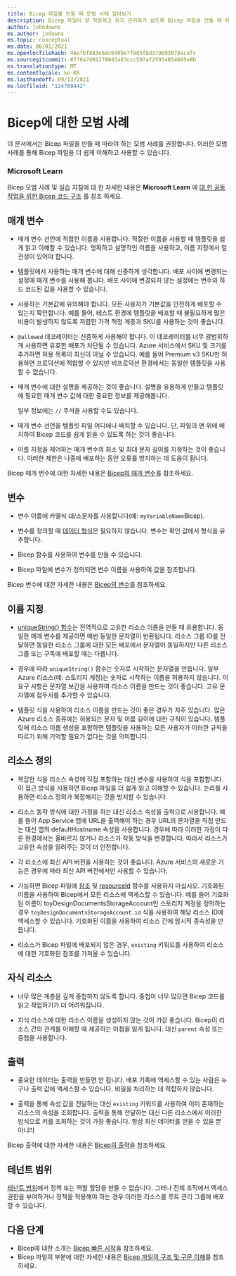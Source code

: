 ```yaml
---
title: Bicep 파일을 만들 때 모범 사례 알아보기
description: Bicep 파일이 잘 작동하고 유지 관리하기 쉽도록 Bicep 파일을 만들 때 따라야 하는 모범 사례를 설명합니다.
author: johndowns
ms.author: jodowns
ms.topic: conceptual
ms.date: 06/01/2021
ms.openlocfilehash: 46efbf883e6dc0409e7f8d5f8d379693079acafc
ms.sourcegitcommit: 0770a7d91278043a83ccc597af25934854605e8b
ms.translationtype: MT
ms.contentlocale: ko-KR
ms.lasthandoff: 09/13/2021
ms.locfileid: "124788442"
---
```

# <a name="best-practices-for-bicep"></a>Bicep에 대한 모범 사례

이 문서에서는 Bicep 파일을 만들 때 따라야 하는 모범 사례를 권장합니다. 이러한 모범 사례를 통해 Bicep 파일을 더 쉽게 이해하고 사용할 수 있습니다.

### <a name="microsoft-learn"></a>Microsoft Learn

Bicep 모범 사례 및 실습 지침에 대 한 자세한 내용은 **Microsoft Learn** 에 [대 한 공동 작업을 위한 Bicep 코드 구조](/learn/modules/structure-bicep-code-collaboration/) 를 참조 하세요.

## <a name="parameters"></a>매개 변수

* 매개 변수 선언에 적합한 이름을 사용합니다. 적절한 이름을 사용할 때 템플릿을 쉽게 읽고 이해할 수 있습니다. 명확하고 설명적인 이름을 사용하고, 이름 지정에서 일관성이 있어야 합니다.

* 템플릿에서 사용하는 매개 변수에 대해 신중하게 생각합니다. 배포 사이에 변경되는 설정에 매개 변수를 사용해 봅니다. 배포 사이에 변경되지 않는 설정에는 변수와 하드 코드된 값을 사용할 수 있습니다.

* 사용하는 기본값에 유의해야 합니다. 모든 사용자가 기본값을 안전하게 배포할 수 있는지 확인합니다. 예를 들어, 테스트 환경에 템플릿을 배포할 때 불필요하게 많은 비용이 발생하지 않도록 저렴한 가격 책정 계층과 SKU를 사용하는 것이 좋습니다.

* `@allowed` 데코레이터는 신중하게 사용해야 합니다. 이 데코레이터를 너무 광범위하게 사용하면 유효한 배포가 차단될 수 있습니다. Azure 서비스에서 SKU 및 크기를 추가하면 허용 목록이 최신이 아닐 수 있습니다. 예를 들어 Premium v3 SKU만 허용하면 프로덕션에 적합할 수 있지만 비프로덕션 환경에서는 동일한 템플릿을 사용할 수 없습니다.

* 매개 변수에 대한 설명을 제공하는 것이 좋습니다. 설명을 유용하게 만들고 템플릿에 필요한 매개 변수 값에 대한 중요한 정보를 제공해봅니다.

  일부 정보에는 `//` 주석을 사용할 수도 있습니다.

* 매개 변수 선언을 템플릿 파일 어디에나 배치할 수 있습니다. 단, 파일의 맨 위에 배치하여 Bicep 코드를 쉽게 읽을 수 있도록 하는 것이 좋습니다.

* 이름 지정을 제어하는 매개 변수의 최소 및 최대 문자 길이를 지정하는 것이 좋습니다. 이러한 제한은 나중에 배포하는 동안 오류를 방지하는 데 도움이 됩니다.

Bicep 매개 변수에 대한 자세한 내용은 [Bicep의 매개 변수](parameters.md)를 참조하세요.

## <a name="variables"></a>변수

* 변수 이름에 카멜식 대/소문자를 사용합니다(예: `myVariableName`Bicep).

* 변수를 정의할 때 [데이터 형식](data-types.md)은 필요하지 않습니다. 변수는 확인 값에서 형식을 유추합니다.

* Bicep 함수를 사용하여 변수를 만들 수 있습니다.

* Bicep 파일에 변수가 정의되면 변수 이름을 사용하여 값을 참조합니다.

Bicep 변수에 대한 자세한 내용은 [Bicep의 변수](variables.md)를 참조하세요.

## <a name="naming"></a>이름 지정

* [uniqueString() 함수](bicep-functions-string.md#uniquestring)는 전역적으로 고유한 리소스 이름을 만들 때 유용합니다. 동일한 매개 변수를 제공하면 매번 동일한 문자열이 반환됩니다. 리소스 그룹 ID를 전달하면 동일한 리소스 그룹에 대한 모든 배포에서 문자열이 동일하지만 다른 리소스 그룹 또는 구독에 배포할 때는 다릅니다.

* 경우에 따라 `uniqueString()` 함수는 숫자로 시작하는 문자열을 만듭니다. 일부 Azure 리소스(예: 스토리지 계정)는 숫자로 시작하는 이름을 허용하지 않습니다. 이 요구 사항은 문자열 보간을 사용하여 리소스 이름을 만드는 것이 좋습니다. 고유 문자열에 접두사를 추가할 수 있습니다.

* 템플릿 식을 사용하여 리소스 이름을 만드는 것이 좋은 경우가 자주 있습니다. 많은 Azure 리소스 종류에는 허용되는 문자 및 이름 길이에 대한 규칙이 있습니다. 템플릿에 리소스 이름 생성을 포함하면 템플릿을 사용하는 모든 사용자가 이러한 규칙을 따르기 위해 기억할 필요가 없다는 것을 의미합니다.

## <a name="resource-definitions"></a>리소스 정의

* 복잡한 식을 리소스 속성에 직접 포함하는 대신 변수를 사용하여 식을 포함합니다. 이 접근 방식을 사용하면 Bicep 파일을 더 쉽게 읽고 이해할 수 있습니다. 논리를 사용하면 리소스 정의가 복잡해지는 것을 방지할 수 있습니다.

* 리소스 동작 방식에 대한 가정을 하는 대신 리소스 속성을 출력으로 사용합니다. 예를 들어 App Service 앱에 URL을 출력해야 하는 경우 URL의 문자열을 직접 만드는 대신 앱의 defaultHostname 속성을 사용합니다. 경우에 따라 이러한 가정이 다른 환경에서는 올바르지 않거나 리소스가 작동 방식을 변경합니다. 따라서 리소스가 고유한 속성을 알려주는 것이 더 안전합니다.

* 각 리소스에 최신 API 버전을 사용하는 것이 좋습니다. Azure 서비스의 새로운 기능은 경우에 따라 최신 API 버전에서만 사용할 수 있습니다.

* 가능하면 Bicep 파일에 [참조](./bicep-functions-resource.md#reference) 및 [resourceId](./bicep-functions-resource.md#resourceid) 함수를 사용하지 마십시오. 기호화된 이름을 사용하여 Bicep에서 모든 리소스에 액세스할 수 있습니다. 예를 들어 기호화된 이름이 toyDesignDocumentsStorageAccount인 스토리지 계정을 정의하는 경우 `toyDesignDocumentsStorageAccount.id` 식을 사용하여 해당 리소스 ID에 액세스할 수 있습니다. 기호화된 이름을 사용하여 리소스 간에 암시적 종속성을 만듭니다.

* 리소스가 Bicep 파일에 배포되지 않은 경우, `existing` 키워드를 사용하여 리소스에 대한 기호화된 참조를 가져올 수 있습니다.

## <a name="child-resources"></a>자식 리소스

* 너무 많은 계층을 깊게 중첩하지 않도록 합니다. 중첩이 너무 많으면 Bicep 코드를 읽고 작업하기가 더 어려워집니다.

* 자식 리소스에 대한 리소스 이름을 생성하지 않는 것이 가장 좋습니다. Bicep이 리소스 간의 관계를 이해할 때 제공하는 이점을 잃게 됩니다. 대신 `parent` 속성 또는 중첩을 사용합니다.

## <a name="outputs"></a>출력

* 중요한 데이터는 출력을 만들면 안 됩니다. 배포 기록에 액세스할 수 있는 사람은 누구나 출력 값에 액세스할 수 있습니다. 비밀을 처리하는 데 적합하지 않습니다.

* 출력을 통해 속성 값을 전달하는 대신 `existing` 키워드를 사용하여 이미 존재하는 리소스의 속성을 조회합니다. 출력을 통해 전달하는 대신 다른 리소스에서 이러한 방식으로 키를 조회하는 것이 가장 좋습니다. 항상 최신 데이터를 얻을 수 있을 뿐 아니라

Bicep 출력에 대한 자세한 내용은 [Bicep의 출력](outputs.md)을 참조하세요.

## <a name="tenant-scopes"></a>테넌트 범위

[테넌트 범위](deploy-to-tenant.md)에서 정책 또는 역할 할당을 만들 수 없습니다. 그러나 전체 조직에서 액세스 권한을 부여하거나 정책을 적용해야 하는 경우 이러한 리소스를 루트 관리 그룹에 배포할 수 있습니다.

## <a name="next-steps"></a>다음 단계

* Bicep에 대한 소개는 [Bicep 빠른 시작](quickstart-create-bicep-use-visual-studio-code.md)을 참조하세요.
* Bicep 파일의 부분에 대한 자세한 내용은 [Bicep 파일의 구조 및 구문 이해](file.md)를 참조하세요.
